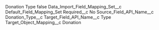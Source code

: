 <?xml version="1.0" encoding="UTF-8"?>
<CustomMetadata xmlns="http://soap.sforce.com/2006/04/metadata" xmlns:xsi="http://www.w3.org/2001/XMLSchema-instance" xmlns:xsd="http://www.w3.org/2001/XMLSchema">
    <label>Donation Type</label>
    <protected>false</protected>
    <values>
        <field>Data_Import_Field_Mapping_Set__c</field>
        <value xsi:type="xsd:string">Default_Field_Mapping_Set</value>
    </values>
    <values>
        <field>Required__c</field>
        <value xsi:type="xsd:string">No</value>
    </values>
    <values>
        <field>Source_Field_API_Name__c</field>
        <value xsi:type="xsd:string">Donation_Type__c</value>
    </values>
    <values>
        <field>Target_Field_API_Name__c</field>
        <value xsi:type="xsd:string">Type</value>
    </values>
    <values>
        <field>Target_Object_Mapping__c</field>
        <value xsi:type="xsd:string">Donation</value>
    </values>
</CustomMetadata>
